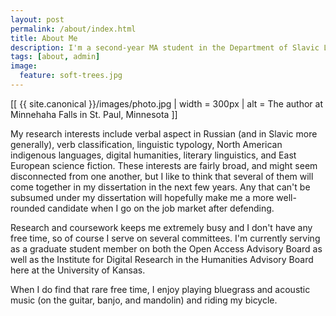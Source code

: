 ```yaml
---
layout: post
permalink: /about/index.html
title: About Me
description: I'm a second-year MA student in the Department of Slavic Languages and Literatures at the University of Kansas.
tags: [about, admin]
image:
  feature: soft-trees.jpg
---
```


[[ {{ site.canonical }}/images/photo.jpg | width = 300px | alt = The author at Minnehaha Falls in St. Paul, Minnesota ]]

My research interests include verbal aspect in Russian (and in Slavic more generally), verb classification, linguistic typology, North American indigenous languages, digital humanities, literary linguistics, and East European science fiction. These interests are fairly broad, and might seem disconnected from one another, but I like to think that several of them will come together in my dissertation in the next few years. Any that can't be subsumed under my dissertation will hopefully make me a more well-rounded candidate when I go on the job market after defending.

Research and coursework keeps me extremely busy and I don't have any free time, so of course I serve on several committees. I'm currently serving as a graduate student member on both the Open Access Advisory Board as well as the Institute for Digital Research in the Humanities Advisory Board here at the University of Kansas.

When I do find that rare free time, I enjoy playing bluegrass and acoustic music (on the guitar, banjo, and mandolin) and riding my bicycle.
